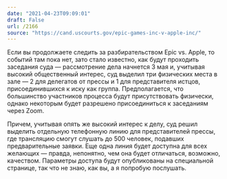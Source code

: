 ```yaml
---
date: "2021-04-23T09:09:01"
draft: False
url: /2166
source: "https://cand.uscourts.gov/epic-games-inc-v-apple-inc/"
---
```


Если вы продолжаете следить за разбирательством Epic vs. Apple, то событий там пока нет, зато стало известно, как будут проходить заседания суда — рассмотрение дела начнется 3 мая и, учитывая высокий общественный интерес, суд выделил три физических места в зале — 2 для делегатов от прессы и 1 для представителя истцов, присоединившихся к иску как группа. Предполагается, что большинство участников процесса будут присутствовать физически, однако некоторым будет разрешено присоединиться к заседаниям через Zoom. 

Причем, учитывая опять же высокий интерес к делу, суд решил выделить отдельную телефонную линию для представителей прессы, где трансляцию смогут слушать до 500 человек, подавших предварительные заявки. Еще одна линия будет доступна для всех желающих — правда, непонятно, чем она будет отличаться, возможно, качеством.
Параметры доступа будут опубликованы на специальной странице, так что не знаю, как вы, а я попробую послушать.
